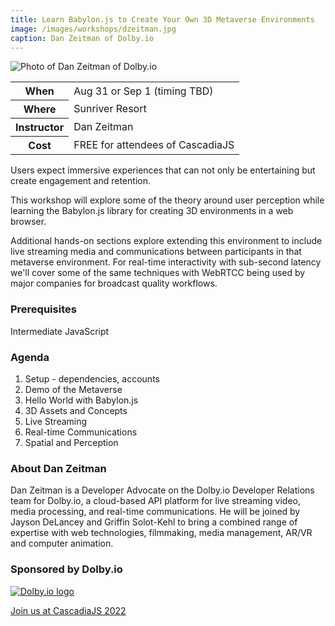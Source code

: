 ```yaml
---
title: Learn Babylon.js to Create Your Own 3D Metaverse Environments
image: /images/workshops/dzeitman.jpg
caption: Dan Zeitman of Dolby.io
---
```

<div class="person"><div class="person-photo"><img src="/images/workshops/dzeitman.jpg" alt="Photo of Dan Zeitman of Dolby.io"/></div></div>

<table>
    <tr><th>When</th><td>Aug 31 or Sep 1 (timing TBD)</td></tr>
    <tr><th>Where</th><td>Sunriver Resort</td></tr>
    <tr><th>Instructor</th><td>Dan Zeitman</td></tr>
    <tr><th>Cost</th><td>FREE for attendees of CascadiaJS</td></tr>
</table>

Users expect immersive experiences that can not only be entertaining but create engagement and retention.

This workshop will explore some of the theory around user perception while learning the Babylon.js library for creating 3D environments in a web browser.

Additional hands-on sections explore extending this environment to include live streaming media and communications between participants in that metaverse environment. For real-time interactivity with sub-second latency we'll cover some of the same techniques with WebRTCC being used by major companies for broadcast quality workflows.

### Prerequisites

Intermediate JavaScript

### Agenda

1. Setup - dependencies, accounts
2. Demo of the Metaverse
3. Hello World with Babylon.js
4. 3D Assets and Concepts
5. Live Streaming
6. Real-time Communications
7. Spatial and Perception

### About Dan Zeitman

Dan Zeitman is a Developer Advocate on the Dolby.io Developer Relations team for Dolby.io, a cloud-based API platform for live streaming video, media processing, and real-time communications. He will be joined by Jayson DeLancey and Griffin Solot-Kehl to bring a combined range of expertise with web technologies, filmmaking, media management, AR/VR and computer animation.

### Sponsored by Dolby.io

[![Dolby.io logo](/images/sponsors/dolby.svg)](/sponsors/dolby)

<div class="cta"><a href="/tickets">Join us at CascadiaJS 2022</a></div>
